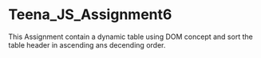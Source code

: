 # Teena_JS_Assignment6
This Assignment contain a dynamic table using DOM concept and sort the table header in ascending ans decending order.
